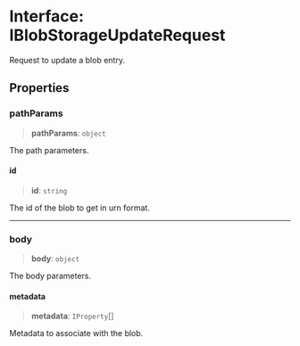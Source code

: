 # Interface: IBlobStorageUpdateRequest

Request to update a blob entry.

## Properties

### pathParams

> **pathParams**: `object`

The path parameters.

#### id

> **id**: `string`

The id of the blob to get in urn format.

***

### body

> **body**: `object`

The body parameters.

#### metadata

> **metadata**: `IProperty`[]

Metadata to associate with the blob.
